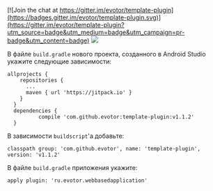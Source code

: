 [![Join the chat at https://gitter.im/evotor/template-plugin](https://badges.gitter.im/evotor/template-plugin.svg)](https://gitter.im/evotor/template-plugin?utm_source=badge&utm_medium=badge&utm_campaign=pr-badge&utm_content=badge)
[![](https://jitpack.io/v/evotor/template-plugin.svg)](https://jitpack.io/#evotor/template-plugin)

В файле `build.gradle` нового проекта, созданного в Android Studio укажите следующие зависимости:

```
allprojects {
    repositories {
      ...
      maven { url 'https://jitpack.io' }
    }
  }
  dependencies {
          compile 'com.github.evotor:template-plugin:v1.1.2'
  }
```

В зависимости `buildscript`'а добавьте:

```
classpath group: 'com.github.evotor', name: 'template-plugin', version: 'v1.1.2'
```

В файле `build.gradle` приложения укажите:

```
apply plugin: 'ru.evotor.webbasedapplication'
```
